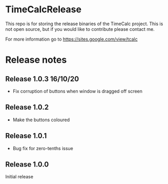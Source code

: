 # TimeCalcRelease
This repo is for storing the release binaries of the TimeCalc project.
This is not open source, but if you would like to contribute please contact me.

For more information go to
https://sites.google.com/view/tcalc

# Release notes
## Release 1.0.3 16/10/20
* Fix corruption of buttons when window is dragged off screen
## Release 1.0.2
* Make the buttons coloured
## Release 1.0.1
* Bug fix for zero-tenths issue

## Release 1.0.0
Initial release
